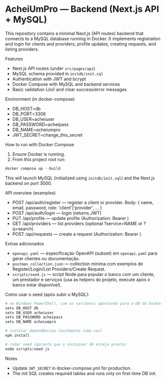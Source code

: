 # AcheiUmPro — Backend (Next.js API + MySQL)

This repository contains a minimal Next.js (API routes) backend that connects to a MySQL database running in Docker. It implements registration and login for clients and providers, profile updates, creating requests, and listing providers.

Features
- Next.js API routes (under `src/pages/api`)
- MySQL schema provided in `initdb/init.sql`
- Authentication with JWT and bcrypt
- Docker Compose with MySQL and backend services
- Basic validation (Joi) and clear success/error messages

Environment (in docker-compose)
- DB_HOST=db
- DB_PORT=3306
- DB_USER=acheiuser
- DB_PASSWORD=acheipass
- DB_NAME=acheiumpro
- JWT_SECRET=change_this_secret

How to run with Docker Compose
1. Ensure Docker is running.
2. From this project root run:

```powershell
docker compose up --build
```

This will launch MySQL (initialized using `initdb/init.sql`) and the Next.js backend on port 3000.

API overview (examples)
- POST /api/auth/register — register a client or provider. Body: { name, email, password, role: 'client'|'provider', ... }
- POST /api/auth/login — login (returns JWT)
- PUT /api/profile — update profile (Authorization: Bearer <token>)
- GET /api/providers — list providers (optional ?service=NAME or ?q=search)
- POST /api/requests — create a request (Authorization: Bearer <token>)

Extras adicionados
- `openapi.yaml` — especificação OpenAPI (subset) em `openapi.yaml` para gerar clientes ou documentação.
- `postman_collection.json` — collection mínima com exemplos de Register/Login/List Providers/Create Request.
- `scripts/seed.js` — script Node para popular o banco com um cliente, um prestador e serviços (usa as helpers do projeto, execute após o banco estar disponível).

Como usar o seed (após subir o MySQL):

```powershell
# no Windows PowerShell, com as variáveis apontando para o DB do Docker (opcional, usa valores do docker-compose por padrão)
setx DB_HOST db
setx DB_USER acheiuser
setx DB_PASSWORD acheipass
setx DB_NAME acheiumpro

# instalar dependências localmente (uma vez)
npm install

# rodar seed (garanta que o container db esteja pronto)
node scripts/seed.js
```


Notes
- Update `JWT_SECRET` in docker-compose.yml for production.
- The init SQL creates required tables and runs only on first-time DB init.
